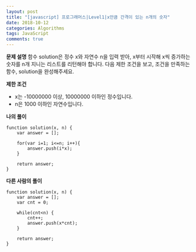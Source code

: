 ```yaml
---
layout: post
title: "[javascript] 프로그래머스|Level1|x만큼 간격이 있는 n개의 숫자"
date: 2018-10-12
categories: Algorithms
tags: JavaScript
comments: true
---
```

**문제 설명**
함수 solution은 정수 x와 자연수 n을 입력 받아, x부터 시작해 x씩 증가하는 숫자를 n개 지니는 리스트를 리턴해야 합니다. 다음 제한 조건을 보고, 조건을 만족하는 함수, solution을 완성해주세요.

**제한 조건**
- x는 -10000000 이상, 10000000 이하인 정수입니다.
- n은 1000 이하인 자연수입니다.

**나의 풀이**
~~~
function solution(x, n) {
    var answer = [];

    for(var i=1; i<=n; i++){
        answer.push(i*x);
    }

    return answer;
}
~~~

**다른 사람의 풀이**
~~~
function solution(x, n) {
    var answer = [];
    var cnt = 0;

    while(cnt<n) {
        cnt++;
        answer.push(x*cnt);
    }

    return answer;
}
~~~


